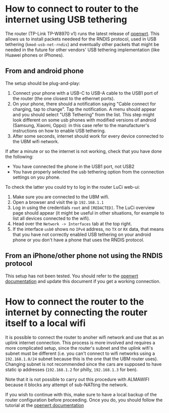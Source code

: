# How to connect to router to the internet using USB tethering
The router (TP-Link TP-W8970 v1) runs the latest release of [openwrt](https://openwrt.org). This allows us to install packets needeed for the RNDIS protocol, used in USB tethering (`kmod-usb-net-rndis`) and eventually other packets that might be needed in the future for other vendors' USB tethering implementation (like Huawei phones or iPhones).
## From and android phone
The setup should be plug-and-play:
  1. Connect your phone with a USB-C to USB-A cable to the USB1 port of the router (the one closest to the ethernet ports).
  2. On your phone, there should a notification saying "Cable connect for charging, tap to change". Tap the notification. A menu should appear and you should select "USB Tethering" from the list. This step might look different on some usb phones with modified versions of android (Samsung, Xiaomi, Oppo): in this case refer to the manufacturer's instructions on how to enable USB tethering.
  3. After some seconds, internet should work for every device connected to the UBM wifi network.

If after a minute or so the internet is not working, check that you have done the following:
 - You have connected the phone in the USB1 port, not USB2
 - You have properly selected the usb tethering option from the connection settings on you phone.

To check the latter you could try to log in the router LuCi web-ui: 
 1. Make sure you are connected to the UBM wifi.
 2. Open a browser and visit the ip `192.168.1.1`
 3. Log in using the credentials `root` and `[REDACTED]`. The LuCi overview page should appear (it might be useful in other situations, for example to list all devices connected to the wifi).
 4. Head over the `Network -> Interfaces` tab at the top right.
 5. If the interface `usb0` shows no `IPv4` address, no `TX` or `RX` data, that means that you have not correctly enabled USB tethering on your android phone or you don't have a phone that uses the RNDIS protocol.

## From an iPhone/other phone not using the RNDIS protocol
This setup has not been tested. You should refer to the [openwrt documentation](https://openwrt.org/docs/guide-user/network/wan/smartphone.usb.tethering) and update this document if you get a working connection.

# How to connect the router to the internet by connecting the router itself to a local wifi
It is possible to connect the router to anoher wifi network and use that as an uplink internet connection. This process is more involved and requires a more complicated setup, since the router's subnet and the uplink wifi's subnet must be different (i.e. you can't connect to wifi networks using a `192.168.1.0/24` subnet because this is the one that the UBM router uses). Changing subnet is not recommended since the cars are supposed to have static ip addresses (`192.168.1.2` for philly, `192.168.1.3` for ben).

Note that it is not possible to carry out this procedure with ALMAWIFI because it blocks any attempt of sub-NATting the network.

If you wish to continue with this, make sure to have a local backup of the router configuration before proceeding.
Once you do, you should follow the tutorial at the [openwrt documentation](https://openwrt.org/docs/guide-user/network/wifi/connect_client_wifi)
